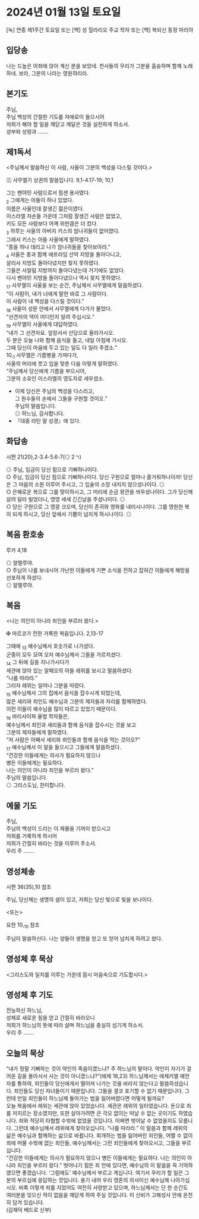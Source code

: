 # 2024년 01월 13일 토요일

[녹] 연중 제1주간 토요일 또는 [백] 성 힐라리오 주교 학자 또는 [백] 복되신 동정 마리아  


## 입당송

나는 드높은 어좌에 앉아 계신 분을 보았네. 천사들의 무리가 그분을 흠숭하며 함께 노래하네. 보라, 그분의 나라는 영원하리라.  
  
## 본기도

주님,  
주님 백성의 간절한 기도를 자애로이 들으시어  
저희가 해야 할 일을 깨닫고 깨달은 것을 실천하게 하소서.  
성부와 성령과 …….  
  
## 제1독서

<주님께서 말씀하신 이 사람, 사울이 그분의 백성을 다스릴 것이다.>

▥ 사무엘기 상권의 말씀입니다. 9,1-4.17-19; 10,1

그는 벤야민 사람으로서 힘센 용사였다.  
<sub>2</sub> 그에게는 아들이 하나 있었다.  
이름은 사울인데 잘생긴 젊은이였다.  
이스라엘 자손들 가운데 그처럼 잘생긴 사람은 없었고,  
키도 모든 사람보다 어깨 위만큼은 더 컸다.  
<sub>3</sub> 하루는 사울의 아버지 키스의 암나귀들이 없어졌다.  
그래서 키스는 아들 사울에게 말하였다.  
“종을 하나 데리고 나가 암나귀들을 찾아보아라.”  
<sub>4</sub> 사울은 종과 함께 에프라임 산악 지방을 돌아다니고,  
살리사 지방도 돌아다녔지만 찾지 못하였다.  
그들은 사알림 지방까지 돌아다녔는데 거기에도 없었다.  
다시 벤야민 지방을 돌아다녔으나 역시 찾지 못하였다.  
<sub>17</sub> 사무엘이 사울을 보는 순간, 주님께서 사무엘에게 말씀하셨다.  
“이 사람이, 내가 너에게 말한 바로 그 사람이다.  
이 사람이 내 백성을 다스릴 것이다.”  
<sub>18</sub> 사울이 성문 안에서 사무엘에게 다가가 물었다.  
“선견자의 댁이 어디인지 알려 주십시오.”  
<sub>19</sub> 사무엘이 사울에게 대답하였다.  
“내가 그 선견자요. 앞장서서 산당으로 올라가시오.  
두 분은 오늘 나와 함께 음식을 들고, 내일 아침에 가시오.  
그때 당신이 마음에 두고 있는 일도 다 일러 주겠소.”  
10,<sub>1</sub> 사무엘은 기름병을 가져다가,  
사울의 머리에 붓고 입을 맞춘 다음 이렇게 말하였다.  
“주님께서 당신에게 기름을 부으시어,  
그분의 소유인 이스라엘의 영도자로 세우셨소.  
* 이제 당신은 주님의 백성을 다스리고,  
그 원수들의 손에서 그들을 구원할 것이오.”  
주님의 말씀입니다.  
◎ 하느님, 감사합니다.  
* 『대중 라틴 말 성경』에 있다.  
  
## 화답송

시편 21(20),2-3.4-5.6-7(◎ 2ㄱ)

◎ 주님, 임금이 당신 힘으로 기뻐하나이다.  
○ 주님, 임금이 당신 힘으로 기뻐하나이다. 당신 구원으로 얼마나 즐거워하나이까! 당신은 그 마음의 소원 이루어 주시고, 그 입술의 소망 내치지 않으셨나이다. ◎  
○ 은혜로운 복으로 그를 맞이하시고, 그 머리에 순금 왕관을 씌우셨나이다. 그가 당신께 살려 달라 빌었더니, 영영 세세 긴긴날을 주셨나이다. ◎  
○ 당신 구원으로 그 영광 크오며, 당신이 존귀와 영화를 내리시나이다. 그를 영원한 복이 되게 하시고, 당신 앞에서 기쁨이 넘치게 하시나이다. ◎  
  
## 복음 환호송

루카 4,18

◎ 알렐루야.  
○ 주님이 나를 보내시어 가난한 이들에게 기쁜 소식을 전하고 잡혀간 이들에게 해방을 선포하게 하셨다.  
◎ 알렐루야.  
  
## 복음

<나는 의인이 아니라 죄인을 부르러 왔다.>

✠ 마르코가 전한 거룩한 복음입니다. 2,13-17

그때에 <sub>13</sub> 예수님께서 호숫가로 나가셨다.  
군중이 모두 모여 오자 예수님께서 그들을 가르치셨다.  
<sub>14</sub> 그 뒤에 길을 지나가시다가  
세관에 앉아 있는 알패오의 아들 레위를 보시고 말씀하셨다.  
“나를 따라라.”  
그러자 레위는 일어나 그분을 따랐다.  
<sub>15</sub> 예수님께서 그의 집에서 음식을 잡수시게 되었는데,  
많은 세리와 죄인도 예수님과 그분의 제자들과 자리를 함께하였다.  
이런 이들이 예수님을 많이 따르고 있었기 때문이다.  
<sub>16</sub> 바리사이파 율법 학자들은,  
예수님께서 죄인과 세리들과 함께 음식을 잡수시는 것을 보고  
그분의 제자들에게 말하였다.  
“저 사람은 어째서 세리와 죄인들과 함께 음식을 먹는 것이오?”  
<sub>17</sub> 예수님께서 이 말을 들으시고 그들에게 말씀하셨다.  
“건강한 이들에게는 의사가 필요하지 않으나  
병든 이들에게는 필요하다.  
나는 의인이 아니라 죄인을 부르러 왔다.”  
주님의 말씀입니다.  
◎ 그리스도님, 찬미합니다.  
  
## 예물 기도

주님,  
주님의 백성이 드리는 이 제물을 기꺼이 받으시고  
저희를 거룩하게 하시어  
저희가 간절히 바라는 것을 이루어 주소서.  
우리 주 …….  
  
## 영성체송

시편 36(35),10 참조

주님, 당신께는 생명의 샘이 있고, 저희는 당신 빛으로 빛을 보나이다.  
  
<또는>  
  
요한 10,<sub>10</sub> 참조  
  
주님이 말씀하신다. 나는 양들이 생명을 얻고 또 얻어 넘치게 하려고 왔다.  
## 영성체 후 묵상

<그리스도와 일치를 이루는 가운데 잠시 마음속으로 기도합시다.>  
## 영성체 후 기도

전능하신 하느님,  
성체로 새로운 힘을 얻고 간절히 바라오니  
저희가 하느님의 뜻에 따라 살며 하느님을 충실히 섬기게 하소서.  
우리 주 …….  
  
## 오늘의 묵상

“내가 정말 기뻐하는 것이 악인의 죽음이겠느냐? 주 하느님의 말이다. 악인이 자기가 걸어온 길을 돌아서서 사는 것이 아니겠느냐?”(에제 18,23) 하느님께서는 에제키엘 예언자를 통하여, 죄인들이 당신에게서 떨어져 나가는 것을 바라지 않는다고 말씀하셨습니다. 죄인들도 당신 자녀들이기 때문입니다. 그들을 결코 포기할 수 없기 때문입니다. 그런데 만일 죄인들이 하느님께 돌아가는 법을 잃어버렸다면 어떻게 될까요?  
오늘 복음에서 레위는 세관에 앉아 있었습니다. 세관은 레위의 일터였습니다. 돈으로 죄를 저지르는 장소였지만, 또한 살아가려면 큰 각오 없이는 떠날 수 없는 곳이기도 하였습니다. 죄와 적당히 타협할 수밖에 없었을 것입니다. 어쩌면 벗어날 수 없었을지도 모릅니다. 그런데 예수님께서 레위에게 찾아오십니다. “나를 따라라.” 이 말씀과 함께 레위의 삶은 예수님과 함께하는 삶으로 바뀝니다. 회개하는 법을 잃어버린 죄인들, 어쩔 수 없이 죄에 머물 수밖에 없는 죄인들, 예수님께서는 그런 죄인들에게 찾아오시고, 그들을 부르십니다.  
“건강한 이들에게는 의사가 필요하지 않으나 병든 이들에게는 필요하다. 나는 의인이 아니라 죄인을 부르러 왔다.” 벗어나기 힘든 죄 안에 있다면, 예수님의 이 말씀을 꼭 기억하였으면 좋겠습니다. ‘그럼에도’ 예수님께서 부르고 계십니다. 여기서 우리가 할 일은 그분의 부르심에 응답하는 것입니다. 용기 내어 우리 영혼의 의사이신 예수님께 나아가십시오. 비록 이렇게 죄를 지었어도 여전히 사랑받고 있으며, 하느님께서는 단 한 순간도 여러분을 잊으신 적이 없음을 깨닫게 하여 주실 것입니다. 이 신비가 고해성사 안에 온전히 담겨 있습니다.  
(김재덕 베드로 신부)